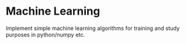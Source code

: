 # Machine Learning
Implement simple machine learning algorithms for training and study purposes in python/numpy etc.
